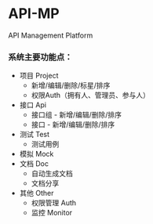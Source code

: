 # API-MP
API Management Platform

### 系统主要功能点：
- 项目 Project
    - 新增/编辑/删除/标星/排序
    - 权限Auth（拥有人、管理员、参与人）
- 接口 Api
    - 接口组 - 新增/编辑/删除/排序
    - 接口 - 新增/编辑/删除/排序
- 测试 Test
    - 测试用例
- 模拟 Mock
- 文档 Doc
    - 自动生成文档
    - 文档分享
- 其他 Other
    - 权限管理 Auth
    - 监控 Monitor
